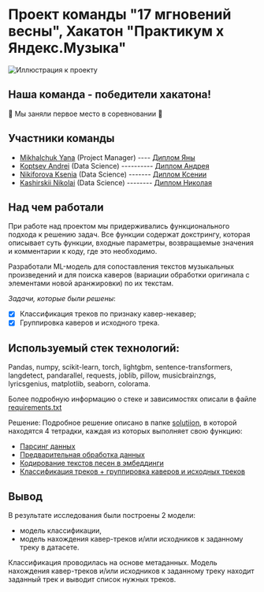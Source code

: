 # Проект команды "17 мгновений весны", Хакатон "Практикум x Яндекс.Музыка"

![Иллюстрация к проекту](https://yielding-character-d3f.notion.site/image/https%3A%2F%2Fprod-files-secure.s3.us-west-2.amazonaws.com%2F2baaeed3-17c9-4763-bd41-59890c1e9406%2F78607ed7-bcb2-484b-92eb-0630853cb3c4%2F2023-10-20_09.47.37.jpg?table=block&id=ccfa20ce-dc10-4ef5-9e37-e73aa09dfc3f&spaceId=2baaeed3-17c9-4763-bd41-59890c1e9406&width=2000&userId=&cache=v2)

## Наша команда - победители хакатона!
🥇 Мы заняли первое место в соревновании 🥇  

## Участники команды
- [Mikhalchuk Yana](https://github.com/YanaMikhalchuk) (Project Manager) ---- [Диплом Яны](https://drive.google.com/file/d/1VRXSwZp6oXDJfghVpDSc4CjB2IAULi22/view?usp=drive_link)
- [Koptsev Andrei](https://github.com/AVKopt) (Data Science) ---------- [Диплом Андрея](https://drive.google.com/file/d/1ZXLs9ujvqod2rmZsmIZCGRWWtIax2TyG/view?usp=drive_link)
- [Nikiforova Ksenia](https://github.com/nikiforovaks) (Data Science) ------- [Диплом Ксении](https://drive.google.com/file/d/1jgCOp0Bjqi0VOeVg5j1555J3NOURVxoU/view?usp=drive_link)
- [Kashirskii Nikolai](https://github.com/Learningsome) (Data Science) -------- [Диплом Николая](https://drive.google.com/file/d/1DleHo3NCh6QVsv36GsuIiprDNqG1BUTA/view?usp=drive_link)

## Над чем работали
При работе над проектом мы придерживались функционального подхода к решению задач. Все функции содержат докстрингу, которая описывает суть функции, входные параметры, возвращаемые значения и комментарии к коду, где это необходимо.

Разработали ML-модель для сопоставления текстов музыкальных произведений и для поиска каверов (вариации обработки оригинала с элементами новой аранжировки) по их текстам.  

*Задачи, которые были решены*:
- [x] Классификация треков по признаку кавер-некавер; 
- [x] Группировка каверов и исходного трека.

## Используемый стек технологий:
Pandas, numpy, scikit-learn, torch, lightgbm, sentence-transformers, langdetect, pandarallel, requests, joblib, pillow, musicbrainzngs, lyricsgenius, matplotlib, seaborn, colorama.

Более подробную информацию о стеке и зависимостях описали в файле [requirements.txt](https://github.com/nikiforovaks/hackaton-yandex-music/requirements.txt)

Решение:
Подробное решение описано в папке [solutiion](https://github.com/nikiforovaks/hackaton-yandex-music/solution), в которой находятся 4 тетрадки, каждая из которых выполняет свою функцию:
- [Парсинг данных](https://github.com/nikiforovaks/hackaton-yandex-music/solution/01-text-parsing.ipynb)
- [Предварительная обработка данных](https://github.com/nikiforovaks/hackaton-yandex-music/solution/02-data-preprocessing.ipynb)
- [Кодирование текстов песен в эмбеддинги](https://github.com/nikiforovaks/hackaton-yandex-music/solution/03-text-encoding.ipynb)
- [Классификация треков + группировка каверов и исходных треков](https://github.com/nikiforovaks/hackaton-yandex-music/solution/04-tracks-classification-and-grouping.ipynb)

## Вывод
В результате исследования были построены 2 модели:

- модель классификации,
- модель нахождения кавер-треков и/или исходников к заданному треку в датасете.

Классификация проводилась на основе метаданных. 
Модель нахождения кавер-треков и/или исходников к заданному треку находит заданный трек и выводит список нужных треков.



